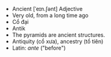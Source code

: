 - Ancient [ˈeɪn.ʃənt] Adjective  
- Very old, from a long time ago  
- Cổ đại  
- Antik  
- The pyramids are ancient structures.  
- Antiquity (cổ xưa), ancestry (tổ tiên)  
- Latin: *ante* ("before")